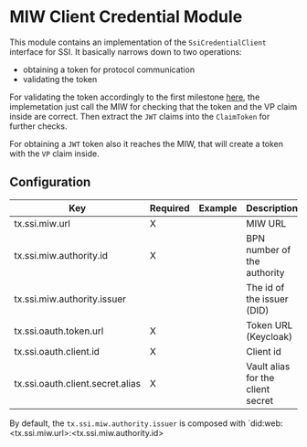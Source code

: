 # MIW Client Credential Module

This module contains an implementation of the `SsiCredentialClient` interface for SSI.
It basically narrows down to two operations:

- obtaining a token for protocol communication
- validating the token

For validating the token accordingly to the first milestone [here](https://github.com/eclipse-tractusx/ssi-docu/tree/main/docs/architecture/cx-3-2), the implemetation
just call the MIW for checking that the token and the VP claim inside are correct. Then extract the `JWT` claims into the `ClaimToken` for further checks.

For obtaining a `JWT` token also it reaches the MIW, that will create a token with the `VP` claim inside.

## Configuration

| Key                              | Required | Example        | Description                       |
|----------------------------------|----------|----------------|-----------------------------------|
| tx.ssi.miw.url                   | X        |                | MIW URL                           |
| tx.ssi.miw.authority.id          | X        |                | BPN number of the authority       |
| tx.ssi.miw.authority.issuer      |          |                | The id of the issuer (DID)        |
| tx.ssi.oauth.token.url           | X        |                | Token URL (Keycloak)              |
| tx.ssi.oauth.client.id           | X        |                | Client id                         |
| tx.ssi.oauth.client.secret.alias | X        |                | Vault alias for the client secret |

By default, the `tx.ssi.miw.authority.issuer` is composed with `did:web:<tx.ssi.miw.url>:<tx.ssi.miw.authority.id>
